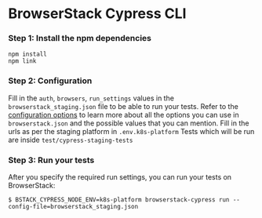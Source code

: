 # BrowserStack Cypress CLI

### Step 1: Install the npm dependencies

```
npm install
npm link
```

### Step 2: Configuration

Fill in the `auth`, `browsers`, `run_settings` values in the `browserstack_staging.json` file to be able to run your tests. Refer to the [configuration options](https://browserstack.com/docs/automate/cypress#configure-test-run-settings) to learn more about all the options you can use in `browserstack.json` and the possible values that you can mention.
Fill in the urls as per the staging platform in `.env.k8s-platform`
Tests which will be run are inside `test/cypress-staging-tests`

### Step 3: Run your tests

After you specify the required run settings, you can run your tests on BrowserStack:

```
$ BSTACK_CYPRESS_NODE_ENV=k8s-platform browserstack-cypress run --config-file=browserstack_staging.json
```